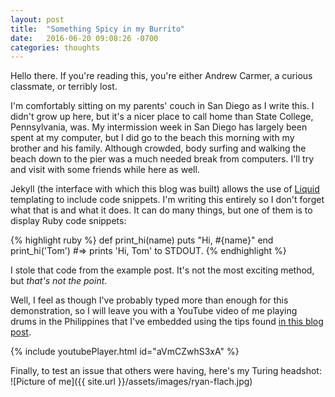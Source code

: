```yaml
---
layout: post
title:  "Something Spicy in my Burrito"
date:   2016-06-20 09:08:26 -0700
categories: thoughts
---
```

Hello there. If you're reading this, you're either Andrew Carmer, a curious classmate, or terribly lost.

I'm comfortably sitting on my parents' couch in San Diego as I write this. I didn't grow up here, but it's a nicer place to call home than State College, Pennsylvania, was. My intermission week in San Diego has largely been spent at my computer, but I did go to the beach this morning with my brother and his family. Although crowded, body surfing and walking the beach down to the pier was a much needed break from computers. I'll try and visit with some friends while here as well.

Jekyll (the interface with which this blog was built) allows the use of [Liquid](https://github.com/Shopify/liquid/wiki) templating to include code snippets. I'm writing this entirely so I don't forget what that is and what it does. It can do many things, but one of them is to display Ruby code snippets:

{% highlight ruby %}
def print_hi(name)
  puts "Hi, #{name}"
end
print_hi('Tom')
#=> prints 'Hi, Tom' to STDOUT.
{% endhighlight %}

I stole that code from the example post. It's not the most exciting method, but _that's not the point_.

Well, I feel as though I've probably typed more than enough for this demonstration, so I will leave you with a YouTube video of me playing drums in the Philippines that I've embedded using the tips found [in this blog post](http://www.adamwadeharris.com/how-to-easily-embed-youtube-videos-in-jekyll-sites-without-a-plugin/).

{% include youtubePlayer.html id="aVmCZwhS3xA" %}

Finally, to test an issue that others were having, here's my Turing headshot:
![Picture of me]({{ site.url }}/assets/images/ryan-flach.jpg)
